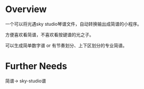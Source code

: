 # Overview
一个可以将光遇sky studio琴谱文件，自动转换输出成简谱的小程序。

方便喜欢看简谱，不喜欢看按键谱的光之子。

可以生成简单数字谱 or 有节奏划分、上下区划分的专业简谱。

# Further Needs
简谱-> sky-studio谱
